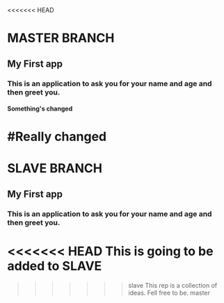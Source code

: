 <<<<<<< HEAD
# MASTER BRANCH
## My First app
### This is an application to ask you for your name and age and then greet you.
#### Something's changed
#Really changed
=======
# SLAVE BRANCH
## My First app
### This is an application to ask you for your name and age and then greet you.
<<<<<<< HEAD
This is going to be added to SLAVE
=======
>>>>>>> slave
This rep is a collection of ideas. Fell free to be.
>>>>>>> master
